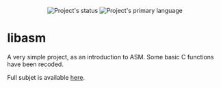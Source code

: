 <p align=center>
  <img alt="Project's status" src="https://img.shields.io/github/last-commit/kema-dev/libasm?logo=github">
  <img alt="Project's primary language" src="https://img.shields.io/badge/Language-Assembly-blue">
</p>

# libasm

A very simple project, as an introduction to ASM. Some basic C functions have been recoded.

Full subjet is available [here](/docs).
